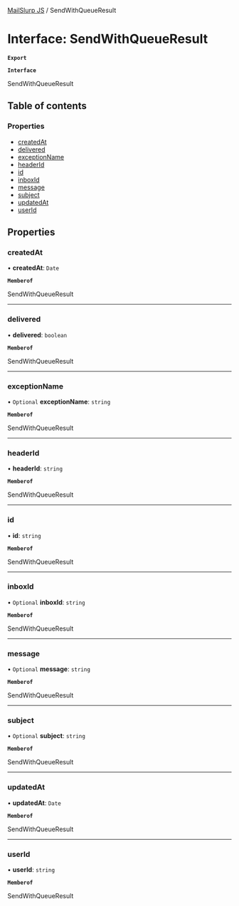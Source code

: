 [MailSlurp JS](../README.md) / SendWithQueueResult

# Interface: SendWithQueueResult

**`Export`**

**`Interface`**

SendWithQueueResult

## Table of contents

### Properties

- [createdAt](SendWithQueueResult.md#createdat)
- [delivered](SendWithQueueResult.md#delivered)
- [exceptionName](SendWithQueueResult.md#exceptionname)
- [headerId](SendWithQueueResult.md#headerid)
- [id](SendWithQueueResult.md#id)
- [inboxId](SendWithQueueResult.md#inboxid)
- [message](SendWithQueueResult.md#message)
- [subject](SendWithQueueResult.md#subject)
- [updatedAt](SendWithQueueResult.md#updatedat)
- [userId](SendWithQueueResult.md#userid)

## Properties

### createdAt

• **createdAt**: `Date`

**`Memberof`**

SendWithQueueResult

___

### delivered

• **delivered**: `boolean`

**`Memberof`**

SendWithQueueResult

___

### exceptionName

• `Optional` **exceptionName**: `string`

**`Memberof`**

SendWithQueueResult

___

### headerId

• **headerId**: `string`

**`Memberof`**

SendWithQueueResult

___

### id

• **id**: `string`

**`Memberof`**

SendWithQueueResult

___

### inboxId

• `Optional` **inboxId**: `string`

**`Memberof`**

SendWithQueueResult

___

### message

• `Optional` **message**: `string`

**`Memberof`**

SendWithQueueResult

___

### subject

• `Optional` **subject**: `string`

**`Memberof`**

SendWithQueueResult

___

### updatedAt

• **updatedAt**: `Date`

**`Memberof`**

SendWithQueueResult

___

### userId

• **userId**: `string`

**`Memberof`**

SendWithQueueResult
